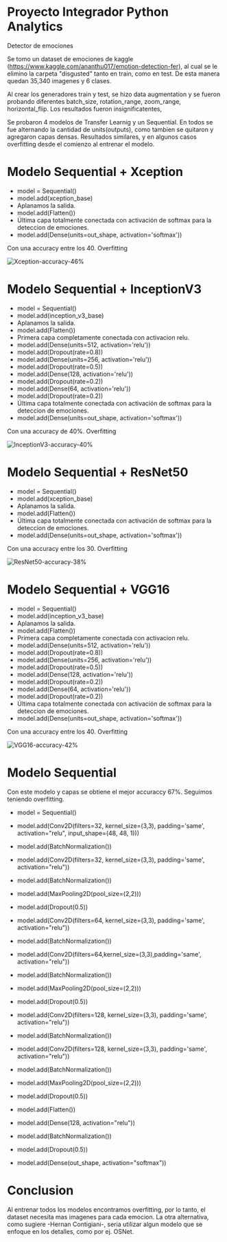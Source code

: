 # Proyecto Integrador Python Analytics

Detector de emociones

Se tomo un dataset de emociones de kaggle (https://www.kaggle.com/ananthu017/emotion-detection-fer), al cual se le elimino la carpeta "disgusted" tanto en train, como en test.
De esta manera quedan 35,340 imagenes y 6 clases.

Al crear los generadores train y test, se hizo data augmentation y se fueron probando diferentes batch_size, rotation_range, zoom_range, horizontal_flip. 
Los resultados fueron insignificatentes,

Se probaron 4 modelos de Transfer Learnig y un Sequential.
En todos se fue alternando la cantidad de units(outputs), como tambien se quitaron y agregaron capas densas.
Resultados similares, y en algunos casos overfitting desde el comienzo al entrenar el modelo.

# Modelo Sequential + Xception

- model = Sequential()
- model.add(xception_base)
- Aplanamos la salida.
- model.add(Flatten()) 
- Última capa totalmente conectada con activación de softmax para la deteccion de emociones.
- model.add(Dense(units=out_shape, activation='softmax'))

Con una accuracy entre los 40. Overfitting

![Xception-accuracy-46%](https://user-images.githubusercontent.com/67808305/154382274-4edae351-1ce9-429c-b5e4-823a995f0711.jpg)

# Modelo Sequential + InceptionV3

- model = Sequential()
- model.add(inception_v3_base)
- Aplanamos la salida.
- model.add(Flatten())
- Primera capa completamente conectada con activacion relu.
- model.add(Dense(units=512, activation='relu'))
- model.add(Dropout(rate=0.8))
- model.add(Dense(units=256, activation='relu'))
- model.add(Dropout(rate=0.5))
- model.add(Dense(128, activation='relu'))
- model.add(Dropout(rate=0.2))
- model.add(Dense(64, activation='relu'))
- model.add(Dropout(rate=0.2))
- Última capa totalmente conectada con activación de softmax para la deteccion de emociones.
- model.add(Dense(units=out_shape, activation='softmax'))

Con una accuracy de 40%. Overfitting

![InceptionV3-accuracy-40%](https://user-images.githubusercontent.com/67808305/154382407-dea41e15-3bfb-44e5-8bc3-fb776f7f4202.jpg)

# Modelo Sequential + ResNet50

- model = Sequential()
- model.add(xception_base)
- Aplanamos la salida.
- model.add(Flatten()) 
- Última capa totalmente conectada con activación de softmax para la deteccion de emociones.
- model.add(Dense(units=out_shape, activation='softmax'))

Con una accuracy entre los 30. Overfitting

![ResNet50-accuracy-38%](https://user-images.githubusercontent.com/67808305/154382422-3ef0ca47-9636-4c43-b224-305b21c1090b.jpg)

# Modelo Sequential + VGG16

- model = Sequential()
- model.add(inception_v3_base)
- Aplanamos la salida.
- model.add(Flatten())
- Primera capa completamente conectada con activacion relu.
- model.add(Dense(units=512, activation='relu'))
- model.add(Dropout(rate=0.8))
- model.add(Dense(units=256, activation='relu'))
- model.add(Dropout(rate=0.5))
- model.add(Dense(128, activation='relu'))
- model.add(Dropout(rate=0.2))
- model.add(Dense(64, activation='relu'))
- model.add(Dropout(rate=0.2))
- Última capa totalmente conectada con activación de softmax para la deteccion de emociones.
- model.add(Dense(units=out_shape, activation='softmax'))

Con una accuracy entre los 40. Overfitting

![VGG16-accuracy-42%](https://user-images.githubusercontent.com/67808305/154382448-11af6af3-e8b1-4096-85d6-398fd8c1b681.jpg)

# Modelo Sequential

Con este modelo y capas se obtiene el mejor accuraccy 67%.
Seguimos teniendo overfitting.

- model = Sequential()
- model.add(Conv2D(filters=32, kernel_size=(3,3), padding='same', activation="relu", input_shape=(48, 48, 1)))
- model.add(BatchNormalization())
- model.add(Conv2D(filters=32, kernel_size=(3,3), padding='same', activation="relu"))
- model.add(BatchNormalization())
- model.add(MaxPooling2D(pool_size=(2,2)))
- model.add(Dropout(0.5))
- model.add(Conv2D(filters=64, kernel_size=(3,3), padding='same', activation="relu"))
- model.add(BatchNormalization())
- model.add(Conv2D(filters=64,kernel_size=(3,3),padding='same', activation="relu"))
- model.add(BatchNormalization())
- model.add(MaxPooling2D(pool_size=(2,2)))
- model.add(Dropout(0.5))
- model.add(Conv2D(filters=128, kernel_size=(3,3), padding='same', activation="relu"))
- model.add(BatchNormalization())
- model.add(Conv2D(filters=128, kernel_size=(3,3), padding='same', activation="relu"))
- model.add(BatchNormalization())
- model.add(MaxPooling2D(pool_size=(2,2)))
- model.add(Dropout(0.5))

- model.add(Flatten())
- model.add(Dense(128, activation="relu"))
- model.add(BatchNormalization())
- model.add(Dropout(0.5))

- model.add(Dense(out_shape, activation="softmax"))



# Conclusion

Al entrenar todos los modelos encontramos overfitting, por lo tanto, el dataset necesita mas imagenes para cada emocion.
La otra alternativa, como sugiere -Hernan Contigiani-, seria utilizar algun modelo que se enfoque en los detalles, como por ej. OSNet.



 
